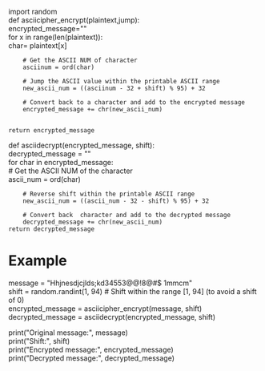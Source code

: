 import random  
def asciicipher_encrypt(plaintext,jump):  
    encrypted_message=""  
    for x in range(len(plaintext)):  
        char= plaintext[x]  
  
        # Get the ASCII NUM of character  
        asciinum = ord(char)  
  
        # Jump the ASCII value within the printable ASCII range  
        new_ascii_num = ((asciinum - 32 + shift) % 95) + 32  
  
        # Convert back to a character and add to the encrypted message  
        encrypted_message += chr(new_ascii_num)  
  
  
    return encrypted_message  
def asciidecrypt(encrypted_message, shift):  
    decrypted_message = ""  
    for char in encrypted_message:  
        # Get the ASCII NUM of the character  
        ascii_num = ord(char)  
  
        # Reverse shift within the printable ASCII range  
        new_ascii_num = ((ascii_num - 32 - shift) % 95) + 32  
  
        # Convert back  character and add to the decrypted message  
        decrypted_message += chr(new_ascii_num)  
    return decrypted_message  
# Example  
message = "Hhjnesdjcjlds;kd34553@@!8@#$ 1mmcm"  
shift = random.randint(1, 94)  # Shift within the range [1, 94] (to avoid a shift of 0)  
encrypted_message = asciicipher_encrypt(message, shift)  
decrypted_message = asciidecrypt(encrypted_message, shift)  
  
print("Original message:", message)  
print("Shift:", shift)  
print("Encrypted message:", encrypted_message)  
print("Decrypted message:", decrypted_message)